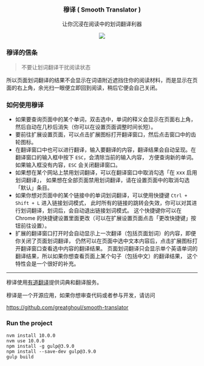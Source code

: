 <h3 align="center">穆译 ( Smooth Translator )</h3>

<p align="center">让你沉浸在阅读中的划词翻译利器</p>
<p align="center"><a href="https://chrome.google.com/webstore/detail/%E7%A9%86%E8%AF%91/mcfdomppancgaladcgflcgahbgcgbagb"><img src="https://camo.githubusercontent.com/334b4f665751356b1f4afb758f8ddde55b9c71b8/68747470733a2f2f7261772e6769746875622e636f6d2f476f6f676c654368726f6d652f6368726f6d652d6170702d73616d706c65732f6d61737465722f74727969746e6f77627574746f6e5f736d616c6c2e706e67" border="0" /></a></p>

### 穆译的信条

> 不要让划词翻译干扰阅读状态

所以页面划词翻译的结果不会显示在词语附近遮挡住你的阅读材料，而是显示在页面的右上角，余光扫一眼便立即回到阅读，稍后它便会自己关闭。

### 如何使用穆译

- 如果要查询页面中的某个单词，双击选中，单词的释义会显示在页面右上角，然后自动在几秒后消失（你可以在设置页面调整时间长短）。
- 要前往扩展设置页面，可以点击扩展图标打开翻译窗口，然后点击窗口中的齿轮图标。
- 在翻译窗口中也可以进行翻译，输入要翻译的内容，翻译结果会自动呈现。在翻译窗口的输入框中按下 `ESC`，会清除当前的输入内容，
  方便查询新的单词。如果输入框没有内容，`ESC` 会关闭翻译窗口。
- 如果想在某个网站上禁用划词翻译，可以在翻译窗口中取消勾选「在 xxx 启用划词翻译」，
  如果想在全部页面禁用划词翻译，请在设置页面中的取消勾选「默认」条目。
- 如果你想对页面中的某个链接中的单词划词翻译，可以使用快捷键 `Ctrl + Shift + L` 进入链接划词模式，
  此时所有的链接的跳转会失效，你可以对其进行划词翻译，划词后，会自动退出链接划词模式。
  这个快捷键你可以在 Chrome 的快捷键设置里面更改（可以在扩展设置页面点击「更改快捷键」按钮前往设置）。
- 扩展的翻译窗口打开时会自动显示上一次翻译（包括页面划词）的内容，即便你关闭了页面划词翻译，
  仍然可以在页面中选中文本内容后，点击扩展图标打开翻译窗口查看选中内容的翻译结果。
  页面划词翻译只会显示单个英语单词的翻译结果，所以如果你想查看页面上某个句子（包括中文）的翻译结果，
  这个特性会是一个很好的补充。

----

穆译使用[有道翻译](http://translate.youdao.com/)提供词典和翻译服务。

穆译是一个开源应用，如果你想审查代码或者参与开发，请访问

https://github.com/greatghoul/smooth-translator

### Run the project

```shell
nvm install 10.0.0
nvm use 10.0.0
npm install -g gulp@3.9.0
npm install --save-dev gulp@3.9.0
gulp build
```
